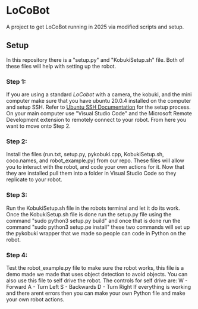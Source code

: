 # LoCoBot
A project to get LoCoBot running in 2025 via modified scripts and setup.

## Setup
In this repository there is a "setup.py" and "KobukiSetup.sh" file. Both of these files will help with setting up the robot.

### Step 1:
  If you are using a standard _LoCobot_ with a camera, the kobuki, and the mini computer make sure that you have ubuntu 20.0.4 installed on the computer and setup SSH.
  Refer to [Ubuntu SSH Documentation](https://documentation.ubuntu.com/server/how-to/security/openssh-server/index.html) for the setup process. On your main computer use "Visual Studio Code" and the Microsoft Remote Development extension to remotely connect to your robot.   From here you want to move onto Step 2.
### Step 2:
  Install the files (run.txt, setup.py, pykobuki.cpp, KobukiSetup.sh, coco.names, and robot_example.py) from our repo. These files will allow you to interact with the robot, and code your own actions for it. Now that they are installed pull them into a folder in
  Visual Studio Code so they replicate to your robot.
### Step 3:
  Run the KobukiSetup.sh file in the robots terminal and let it do its work. Once the KobukiSetup.sh file is done run the setup.py file using the command "sudo python3 setup.py build" and once that is done run the command "sudo python3 setup.pe install" these two commands
  will set up the pykobuki wrapper that we made so people can code in Python on the robot.
### Step 4:
  Test the robot_example.py file to make sure the robot works, this file is a demo made we made that uses object detection to avoid objects. You can also use this file to self drive the robot. 
  The controls for self drive are:
    W - Forward
    A - Turn Left
    S - Backwards
    D - Turn Right
  If everything is working and there arent errors then you can make your own Python file and make your own robot actions.
